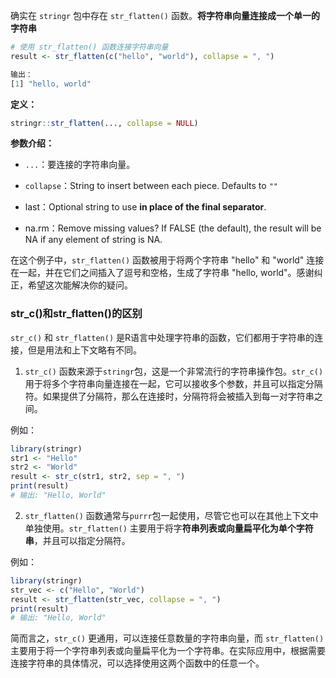 确实在 `stringr` 包中存在 `str_flatten()` 函数。**将字符串向量连接成一个单一的字符串**

```r
# 使用 str_flatten() 函数连接字符串向量
result <- str_flatten(c("hello", "world"), collapse = ", ")

输出：
[1] "hello, world"
```

**定义：**
```r
stringr::str_flatten(..., collapse = NULL)
```

**参数介绍：**
- `...`：要连接的字符串向量。

- `collapse`：String to insert between each piece. Defaults to `""`

- last：Optional string to use **in place of the final separator**.

- na.rm：Remove missing values? If FALSE (the default), the result will be NA if any element of string is NA.


在这个例子中，`str_flatten()` 函数被用于将两个字符串 "hello" 和 "world" 连接在一起，并在它们之间插入了逗号和空格，生成了字符串 "hello, world"。感谢纠正，希望这次能解决你的疑问。


###  str_c()和str_flatten()的区别
`str_c()` 和 `str_flatten()` 是R语言中处理字符串的函数，它们都用于字符串的连接，但是用法和上下文略有不同。

1. `str_c()` 函数来源于`stringr`包，这是一个非常流行的字符串操作包。`str_c()` 用于将多个字符串向量连接在一起，它可以接收多个参数，并且可以指定分隔符。如果提供了分隔符，那么在连接时，分隔符将会被插入到每一对字符串之间。

例如：
```r
library(stringr)
str1 <- "Hello"
str2 <- "World"
result <- str_c(str1, str2, sep = ", ")
print(result)
# 输出: "Hello, World"
```

2. `str_flatten()` 函数通常与`purrr`包一起使用，尽管它也可以在其他上下文中单独使用。`str_flatten()` 主要用于将字**符串列表或向量扁平化为单个字符串**，并且可以指定分隔符。

例如：
```r
library(stringr)
str_vec <- c("Hello", "World")
result <- str_flatten(str_vec, collapse = ", ")
print(result)
# 输出: "Hello, World"
```

简而言之，`str_c()` 更通用，可以连接任意数量的字符串向量，而 `str_flatten()` 主要用于将一个字符串列表或向量扁平化为一个字符串。在实际应用中，根据需要连接字符串的具体情况，可以选择使用这两个函数中的任意一个。